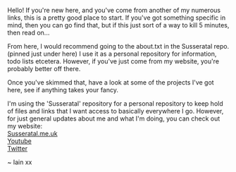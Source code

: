 Hello! If you're new here, and you've come from another of my numerous links, this is a pretty good place to start.
If you've got something specific in mind, then you can go find that, but if this just sort of a way to kill 5 minutes, then read on...

From here, I would recommend going to the about.txt in the Susseratal repo. (pinned just under here) 
I use it as a personal repository for information, todo lists etcetera. However, if you've just come from my website, you're probably better off there.

Once you've skimmed that, have a look at some of the projects I've got here, see if anything takes your fancy. 

I'm using the 'Susseratal' repository for a personal repository to keep hold of files and links that I want access to basically everywhere I go. However, for just general updates about me and what I'm doing, you can check out my website:  
[Susseratal.me.uk](susseratal.me.uk)  
[Youtube](https://www.youtube.com/channel/UC0iPDOFyP_TlPgiKEZT1i8g)  
[Twitter](twitter.com/@jtfjyrx)

~ Iain xx
